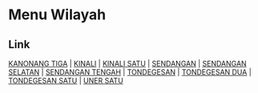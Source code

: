 # Menu Wilayah

## Link

[KANONANG TIGA](https://github.com/gigit-pemilu/pemilu-2024-71-sulawesi-utara/tree/main/pilpres/hitung-suara/sub/71-sulawesi-utara/sub/02-minahasa/sub/12-kawangkoan/sub/2016-kanonang-tiga)
 | 
[KINALI](https://github.com/gigit-pemilu/pemilu-2024-71-sulawesi-utara/tree/main/pilpres/hitung-suara/sub/71-sulawesi-utara/sub/02-minahasa/sub/12-kawangkoan/sub/1011-kinali)
 | 
[KINALI SATU](https://github.com/gigit-pemilu/pemilu-2024-71-sulawesi-utara/tree/main/pilpres/hitung-suara/sub/71-sulawesi-utara/sub/02-minahasa/sub/12-kawangkoan/sub/1029-kinali-satu)
 | 
[SENDANGAN](https://github.com/gigit-pemilu/pemilu-2024-71-sulawesi-utara/tree/main/pilpres/hitung-suara/sub/71-sulawesi-utara/sub/02-minahasa/sub/12-kawangkoan/sub/1005-sendangan)
 | 
[SENDANGAN SELATAN](https://github.com/gigit-pemilu/pemilu-2024-71-sulawesi-utara/tree/main/pilpres/hitung-suara/sub/71-sulawesi-utara/sub/02-minahasa/sub/12-kawangkoan/sub/1019-sendangan-selatan)
 | 
[SENDANGAN TENGAH](https://github.com/gigit-pemilu/pemilu-2024-71-sulawesi-utara/tree/main/pilpres/hitung-suara/sub/71-sulawesi-utara/sub/02-minahasa/sub/12-kawangkoan/sub/1020-sendangan-tengah)
 | 
[TONDEGESAN](https://github.com/gigit-pemilu/pemilu-2024-71-sulawesi-utara/tree/main/pilpres/hitung-suara/sub/71-sulawesi-utara/sub/02-minahasa/sub/12-kawangkoan/sub/2012-tondegesan)
 | 
[TONDEGESAN DUA](https://github.com/gigit-pemilu/pemilu-2024-71-sulawesi-utara/tree/main/pilpres/hitung-suara/sub/71-sulawesi-utara/sub/02-minahasa/sub/12-kawangkoan/sub/2031-tondegesan-dua)
 | 
[TONDEGESAN SATU](https://github.com/gigit-pemilu/pemilu-2024-71-sulawesi-utara/tree/main/pilpres/hitung-suara/sub/71-sulawesi-utara/sub/02-minahasa/sub/12-kawangkoan/sub/2030-tondegesan-satu)
 | 
[UNER SATU](https://github.com/gigit-pemilu/pemilu-2024-71-sulawesi-utara/tree/main/pilpres/hitung-suara/sub/71-sulawesi-utara/sub/02-minahasa/sub/12-kawangkoan/sub/1028-uner-satu)

